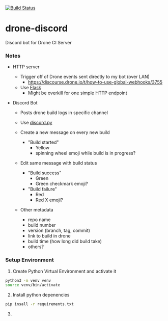 [![Build Status](https://drone.kiwi-labs.net/api/badges/Diesel-Net/drone-discord/status.svg)](https://drone.kiwi-labs.net/Diesel-Net/drone-discord)

# drone-discord
Discord bot for Drone CI Server


### Notes

- HTTP server
  - Trigger off of Drone events sent directly to my bot (over LAN)
    - https://discourse.drone.io/t/how-to-use-global-webhooks/3755
  - Use [Flask](https://flask.palletsprojects.com/en/2.0.x/)
    - Might be overkill for one simple HTTP endpoint

- Discord Bot
  - Posts drone build logs in specific channel
  - Use [discord.py](https://pypi.org/project/discord.py/)

  - Create a new message on every new build
    - "Build started"
      - Yellow
      - spinning wheel emoji while build is in progress?

  - Edit same message with build status
    - "Build success"
      - Green
      - Green checkmark emoji?
    - "Build failure"
      - Red
      - Red X emoji?

  - Other metadata
    - repo name
    - build number
    - version (branch, tag, commit)
    - link to build in drone
    - build time (how long did build take)
    - others?


### Setup Environment
1. Create Python Virtual Environment and activate it
```bash
python3 -m venv venv
source venv/bin/activate
```

2. Install python depenencies
```bash
pip insall -r requirements.txt
```

3. 
